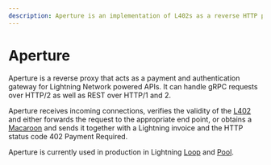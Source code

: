 ```yaml
---
description: Aperture is an implementation of L402s as a reverse HTTP proxy.
---
```


# Aperture

Aperture is a reverse proxy that acts as a payment and authentication gateway for Lightning Network powered APIs. It can handle gRPC requests over HTTP/2 as well as REST over HTTP/1 and 2.

Aperture receives incoming connections, verifies the validity of the [L402](../../the-lightning-network/l402/) and either forwards the request to the appropriate end point, or obtains a [Macaroon](../../the-lightning-network/l402/macaroons.md) and sends it together with a Lightning invoice and the HTTP status code 402 Payment Required.

Aperture is currently used in production in Lightning [Loop](../loop/) and [Pool](../pool/).
